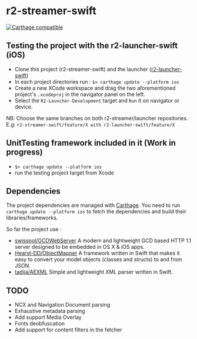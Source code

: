 # r2-streamer-swift
[![Carthage compatible](https://img.shields.io/badge/Carthage-compatible-4BC51D.svg?style=flat)](https://github.com/Carthage/Carthage)

## Testing the project with the r2-launcher-swift (iOS)

- Clone this project (r2-streamer-swift) and the launcher ([r2-launcher-swift](https://github.com/readium/r2-launcher-swift))
- In each project directories run : `$> carthage update --platform ios` 
- Create a new XCode workspace and drag the two aforementioned project's `.xcodeproj` in the navigator panel on the left.
- Select the `R2-Launcher-Development` target and `Run` it on navigator or device.

NB: Choose the same branches on both r2-streamer/launcher repositories. E.g: `r2-streamer-swift/feature/X with r2-launcher-swift/feature/X`

## UnitTesting framework included in it (Work in progress)

- `$> carthage update --platform ios`
- run the testing project target from Xcode

## Dependencies

The project dependencies are managed with [Carthage](https://github.com/Carthage/Carthage).
You need to run `carthage update --platform ios` to fetch the dependencies and build their libraries/frameworks.

So far the project use :
- [swisspol/GCDWebServer](https://github.com/swisspol/GCDWebServer) A modern and lightweight GCD based HTTP 1.1 server designed to be embedded in OS X & iOS apps.
- [Hearst-DD/ObjectMapper](https://github.com/Hearst-DD/ObjectMapper) A framework written in Swift that makes it easy to convert your model objects (classes and structs) to and from JSON.
- [tadija/AEXML](https://github.com/tadija/AEXML) Simple and lightweight XML parser written in Swift.

## TODO
- NCX and Navigation Document parsing
- Exhaustive metadata parsing
- Add support Media Overlay
- Fonts deobfuscation
- Add support for content filters in the fetcher
